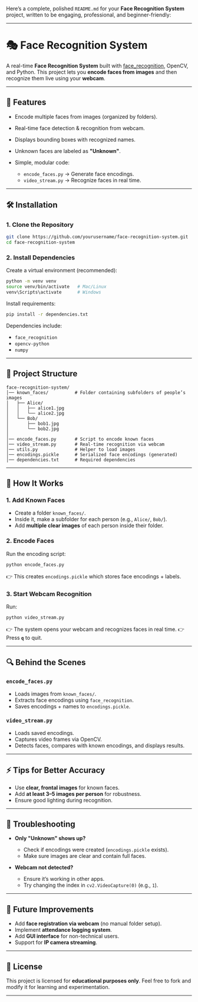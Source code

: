 Here’s a complete, polished `README.md` for your **Face Recognition System** project, written to be engaging, professional, and beginner-friendly:

---

# 🎭 Face Recognition System

A real-time **Face Recognition System** built with [face\_recognition](https://github.com/ageitgey/face_recognition), OpenCV, and Python.
This project lets you **encode faces from images** and then recognize them live using your **webcam**.

---

## 🚀 Features

* Encode multiple faces from images (organized by folders).
* Real-time face detection & recognition from webcam.
* Displays bounding boxes with recognized names.
* Unknown faces are labeled as **"Unknown"**.
* Simple, modular code:

  * `encode_faces.py` → Generate face encodings.
  * `video_stream.py` → Recognize faces in real time.

---

## 🛠️ Installation

### 1. Clone the Repository

```bash
git clone https://github.com/yourusername/face-recognition-system.git
cd face-recognition-system
```

### 2. Install Dependencies

Create a virtual environment (recommended):

```bash
python -m venv venv
source venv/bin/activate   # Mac/Linux
venv\Scripts\activate      # Windows
```

Install requirements:

```bash
pip install -r dependencies.txt
```

Dependencies include:

* `face_recognition`
* `opencv-python`
* `numpy`

---

## 📂 Project Structure

```
face-recognition-system/
│── known_faces/          # Folder containing subfolders of people’s images
│   ├── Alice/
│   │   ├── alice1.jpg
│   │   └── alice2.jpg
│   └── Bob/
│       ├── bob1.jpg
│       └── bob2.jpg
│
│── encode_faces.py       # Script to encode known faces
│── video_stream.py       # Real-time recognition via webcam
│── utils.py              # Helper to load images
│── encodings.pickle      # Serialized face encodings (generated)
│── dependencies.txt      # Required dependencies
```

---

## 📖 How It Works

### 1. Add Known Faces

* Create a folder `known_faces/`.
* Inside it, make a subfolder for each person (e.g., `Alice/`, `Bob/`).
* Add **multiple clear images** of each person inside their folder.

### 2. Encode Faces

Run the encoding script:

```bash
python encode_faces.py
```

👉 This creates `encodings.pickle` which stores face encodings + labels.

### 3. Start Webcam Recognition

Run:

```bash
python video_stream.py
```

👉 The system opens your webcam and recognizes faces in real time.
👉 Press **`q`** to quit.

---

## 🔍 Behind the Scenes

### `encode_faces.py`

* Loads images from `known_faces/`.
* Extracts face encodings using `face_recognition`.
* Saves encodings + names to `encodings.pickle`.

### `video_stream.py`

* Loads saved encodings.
* Captures video frames via OpenCV.
* Detects faces, compares with known encodings, and displays results.

---

## ⚡ Tips for Better Accuracy

* Use **clear, frontal images** for known faces.
* Add **at least 3–5 images per person** for robustness.
* Ensure good lighting during recognition.

---

## 🛑 Troubleshooting

* **Only "Unknown" shows up?**

  * Check if encodings were created (`encodings.pickle` exists).
  * Make sure images are clear and contain full faces.

* **Webcam not detected?**

  * Ensure it’s working in other apps.
  * Try changing the index in `cv2.VideoCapture(0)` (e.g., `1`).

---

## 🎯 Future Improvements

* Add **face registration via webcam** (no manual folder setup).
* Implement **attendance logging system**.
* Add **GUI interface** for non-technical users.
* Support for **IP camera streaming**.

---

## 📜 License

This project is licensed for **educational purposes only**.
Feel free to fork and modify it for learning and experimentation.

---



